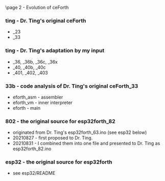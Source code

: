\page 2 - Evolution of ceForth
### ting - Dr. Ting's original ceForth
  + _23
  + _33

### ting - Dr. Ting's adaptation by my input
  + _36, _36b, _36c, _36x
  + _40, _40b, _40c
  + _401, _402, _403

### 33b - code analysis of Dr. Ting's original ceForth_33
  + eforth_asm - assembler
  + eforth_vm  - inner interpreter
  + eforth     - main

### 802 - the original source for esp32forth_82
  + originated from Dr. Ting's esp32forth_63.ino (see esp32 below)
  + 20210827 - first proposed to Dr. Ting. 
  + 20210831 - I combined them into one file and presented to Dr. Ting as esp32forth_82.ino

### esp32 - the original source for esp32forth
  + see esp32/README
